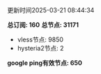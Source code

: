 更新时间2025-03-21 08:44:34

**总订阅: 160**
**总节点: 31171**
- vless节点: 9850
- hysteria2节点: 2

**google ping有效节点: 650**
